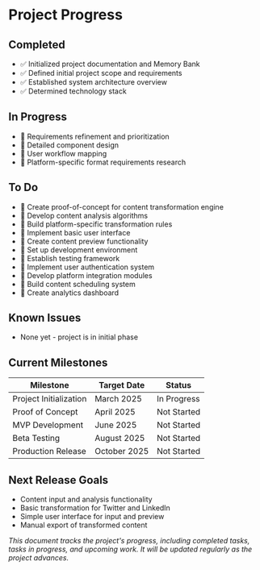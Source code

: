 # Project Progress

## Completed
- ✅ Initialized project documentation and Memory Bank
- ✅ Defined initial project scope and requirements
- ✅ Established system architecture overview
- ✅ Determined technology stack

## In Progress
- 🔄 Requirements refinement and prioritization
- 🔄 Detailed component design
- 🔄 User workflow mapping
- 🔄 Platform-specific format requirements research

## To Do
- 📝 Create proof-of-concept for content transformation engine
- 📝 Develop content analysis algorithms
- 📝 Build platform-specific transformation rules
- 📝 Implement basic user interface
- 📝 Create content preview functionality
- 📝 Set up development environment
- 📝 Establish testing framework
- 📝 Implement user authentication system
- 📝 Develop platform integration modules
- 📝 Build content scheduling system
- 📝 Create analytics dashboard

## Known Issues
- None yet - project is in initial phase

## Current Milestones
| Milestone | Target Date | Status |
|-----------|-------------|--------|
| Project Initialization | March 2025 | In Progress |
| Proof of Concept | April 2025 | Not Started |
| MVP Development | June 2025 | Not Started |
| Beta Testing | August 2025 | Not Started |
| Production Release | October 2025 | Not Started |

## Next Release Goals
- Content input and analysis functionality
- Basic transformation for Twitter and LinkedIn
- Simple user interface for input and preview
- Manual export of transformed content

*This document tracks the project's progress, including completed tasks, tasks in progress, and upcoming work. It will be updated regularly as the project advances.*

